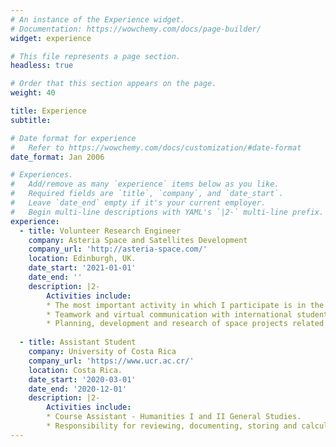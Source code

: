 ```yaml
---
# An instance of the Experience widget.
# Documentation: https://wowchemy.com/docs/page-builder/
widget: experience

# This file represents a page section.
headless: true

# Order that this section appears on the page.
weight: 40

title: Experience
subtitle:

# Date format for experience
#   Refer to https://wowchemy.com/docs/customization/#date-format
date_format: Jan 2006

# Experiences.
#   Add/remove as many `experience` items below as you like.
#   Required fields are `title`, `company`, and `date_start`.
#   Leave `date_end` empty if it's your current employer.
#   Begin multi-line descriptions with YAML's `|2-` multi-line prefix.
experience:
  - title: Volunteer Research Engineer
    company: Asteria Space and Satellites Development
    company_url: 'http://asteria-space.com/'
    location: Edinburgh, UK.
    date_start: '2021-01-01'
    date_end: ''
    description: |2-
        Activities include:
        * The most important activity in which I participate is in the observation of minerals and water presence near the surface of Mars, specifically in Research and Systems engineering.
        * Teamwork and virtual communication with international students from other universities.
        * Planning, development and research of space projects related to GIS and Remote Sensing.
        
  - title: Assistant Student
    company: University of Costa Rica
    company_url: 'https://www.ucr.ac.cr/'
    location: Costa Rica.
    date_start: '2020-03-01'
    date_end: '2020-12-01'
    description: |2-
        Activities include:
        * Course Assistant - Humanities I and II General Studies.
        * Responsibility for reviewing, documenting, storing and calculating evaluations made by course students, all through different softwares such as Excel and Python.
---
```

